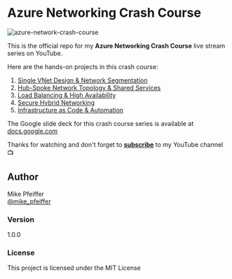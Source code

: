 # Azure Networking Crash Course

![azure-network-crash-course](https://user-images.githubusercontent.com/5126491/165672396-5f13d773-564b-4aac-b132-c54443ca0bca.png)

This is the official repo for my **Azure Networking Crash Course** live stream series on YouTube.

Here are the hands-on projects in this crash course:

1. [Single VNet Design & Network Segmentation](https://github.com/mikepfeiffer/azure-network-101/tree/main/projects/Project%201)
2. [Hub-Spoke Network Topology & Shared Services](https://github.com/mikepfeiffer/azure-network-101/tree/main/projects/Project%202)
3. [Load Balancing & High Availability](https://github.com/mikepfeiffer/azure-network-101/tree/main/projects/Project%203)
4. [Secure Hybrid Networking](https://github.com/mikepfeiffer/azure-network-101/tree/main/projects/Project%204)
5. [Infrastructure as Code & Automation](https://github.com/mikepfeiffer/azure-network-101/tree/main/projects/Project%205)

The Google slide deck for this crash course series is available at 
[docs.google.com](https://docs.google.com/presentation/d/1X8aJb24e89HeLSWU0gvbELgIHIkfqQFdUXFbfG0RHVg/edit?usp=sharing)

Thanks for watching and don't forget to **[subscribe](https://www.youtube.com/channel/UCuoEOqepPoBrnpL5C3P6Ehg)** to my YouTube channel 📺

## Author

Mike Pfeiffer<br>
[@mike_pfeiffer](https://twitter.com/mike_pfeiffer)

### Version

1.0.0

### License

This project is licensed under the MIT License
